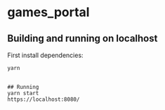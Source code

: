 # games_portal

## Building and running on localhost

First install dependencies:

```sh
yarn
```
```

## Running
yarn start
https://localhost:8080/

